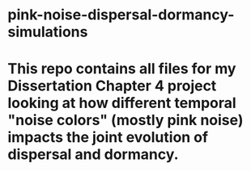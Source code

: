 # pink-noise-dispersal-dormancy-simulations

# This repo contains all files for my Dissertation Chapter 4 project looking at how different temporal "noise colors" (mostly pink noise) impacts the joint evolution of dispersal and dormancy. 
